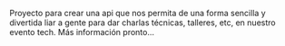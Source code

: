 Proyecto para crear una api que nos permita de una forma sencilla y divertida liar a gente para dar charlas técnicas, talleres, etc, en nuestro evento tech. Más información pronto...